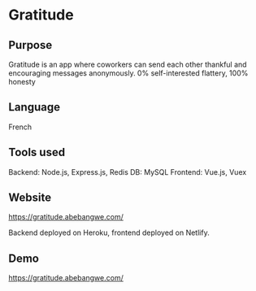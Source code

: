Gratitude
====================

Purpose
--------------------

Gratitude is an app where coworkers can send each other thankful and encouraging messages anonymously. 0% self-interested flattery, 100% honesty

Language
--------------------

French

Tools used
--------------------

Backend: Node.js, Express.js, Redis
DB: MySQL
Frontend: Vue.js, Vuex

Website
--------------------

https://gratitude.abebangwe.com/

Backend deployed on Heroku, frontend deployed on Netlify.

Demo
--------------------

https://gratitude.abebangwe.com/
